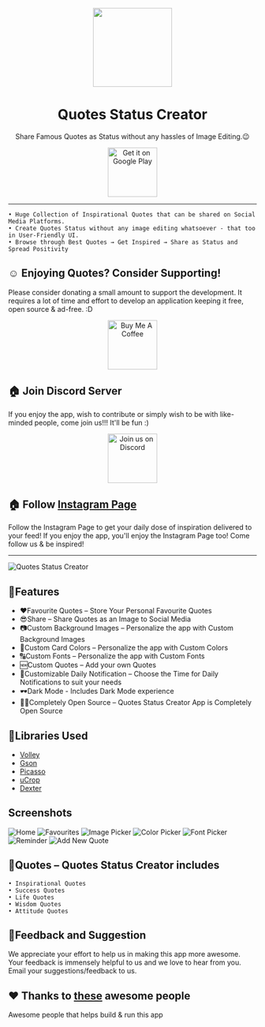 <p align="center"> 
	<img src="https://github.com/VishnuSanal/Quotes/blob/master/Screenshots/icon.png" width=160 height=160>
</p>

<h1 align="center">
	Quotes Status Creator
</h1>

<p align="center">
	Share Famous Quotes as Status without any hassles of Image Editing.😉
</p>

<p align="center">
	<a href='https://play.google.com/store/apps/details?id=phone.vishnu.quotes&pcampaignid=pcampaignidMKT-Other-global-all-co-prtnr-py-PartBadge-Mar2515-1'><img alt='Get it on Google Play' src='https://play.google.com/intl/en_us/badges/static/images/badges/en_badge_web_generic.png' height="100px" /></a>
</p>

<hr>

    • Huge Collection of Inspirational Quotes that can be shared on Social Media Platforms.
    • Create Quotes Status without any image editing whatsoever - that too in User-Friendly UI.
    • Browse through Best Quotes → Get Inspired → Share as Status and Spread Positivity

## ☺ Enjoying Quotes? Consider Supporting!

Please consider donating a small amount to support the development. It requires a lot of time and effort to develop an application keeping it free, open source & ad-free. :D 

<p align="center">
  <a href="https://www.buymeacoffee.com/VishnuSanal">
    <img src="https://cdn.buymeacoffee.com/buttons/v2/default-yellow.png" alt="Buy Me A Coffee" height="100px">
  </a>
</p>

## 🏠 Join Discord Server
If you enjoy the app, wish to contribute or simply wish to be with like-minded people, come join us!!! It'll be fun :)

<p align="center">
  <a href="https://discord.gg/M8ukyzTP5G">
    <img src="https://discord.com/assets/ff41b628a47ef3141164bfedb04fb220.png" alt="Join us on Discord" height="100px">
  </a>
</p>

## 🏠 Follow [Instagram Page](https://instagram.com/quotes_status_creator)
Follow the Instagram Page to get your daily dose of inspiration delivered to your feed! If you enjoy the app, you'll enjoy the Instagram Page too! Come follow us & be inspired!

<hr>

![Quotes Status Creator](https://github.com/VishnuSanal/Quotes/blob/master/Screenshots/Quotes%20Banner.png?raw=true)

## 🚀Features

 - ❤Favourite Quotes – Store Your Personal Favourite Quotes
 - 😎Share – Share Quotes as an Image to Social Media
 - 📷Custom Background Images – Personalize the app with Custom Background Images
 - 🎨Custom Card Colors – Personalize the app with Custom Colors
 - 🔠Custom Fonts – Personalize the app with Custom Fonts
 - 🆕Custom Quotes – Add your own Quotes
 - 🔔Customizable Daily Notification – Choose the Time for Daily Notifications to suit your needs
 - 🕶Dark Mode - Includes Dark Mode experience
 - 👨‍💻Completely Open Source – Quotes Status Creator App is Completely Open Source

## 📑Libraries Used
 - [Volley](https://github.com/google/volley)
 - [Gson](https://github.com/google/gson)
 - [Picasso](https://square.github.io/picasso/)
 - [uCrop](https://github.com/Yalantis/uCrop)
 - [Dexter](https://github.com/Karumi/Dexter)

## Screenshots

![Home](https://github.com/VishnuSanal/Quotes/blob/master/Screenshots/Home.png) 
![Favourites](https://github.com/VishnuSanal/Quotes/blob/master/Screenshots/Favorites.png)
![Image Picker](https://github.com/VishnuSanal/Quotes/blob/master/Screenshots/ImagePick.png)
![Color Picker](https://github.com/VishnuSanal/Quotes/blob/master/Screenshots/ColorPick.png)
![Font Picker](https://github.com/VishnuSanal/Quotes/blob/master/Screenshots/Font.png)
![Reminder](https://github.com/VishnuSanal/Quotes/blob/master/Screenshots/Reminder.png)
![Add New Quote](https://github.com/VishnuSanal/Quotes/blob/master/Screenshots/AddNew.png)

## 🚀Quotes – Quotes Status Creator includes

    • Inspirational Quotes
    • Success Quotes
    • Life Quotes
    • Wisdom Quotes
    • Attitude Quotes

## 🤩Feedback and Suggestion

We appreciate your effort to help us in making this app more awesome. Your feedback is immensely helpful to us and we love to hear from you. Email your suggestions/feedback to us.

## ♥ Thanks to [these](https://github.com/VishnuSanal/Quotes/blob/master/THANKS.md) awesome people

Awesome people that helps build & run this app
